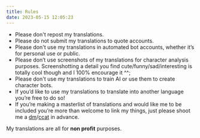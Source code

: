 ```yaml
---
title: Rules
date: 2023-05-15 12:05:23
---
```


- Please don't repost my translations.
- Please do not submit my translations to quote accounts.
- Please don't use my translations in automated bot accounts, whether it’s for personal use or public.
- Please don’t use screenshots of my translations for character analysis purposes. Screenshotting a detail you find cute/funny/sad/interesting is totally cool though and I 100% encourage it ^^;
- Please don't use my translations to train AI or use them to create character bots.
- If you’d like to use my translations to translate into another language you’re free to do so!
- If you’re making a masterlist of translations and would like me to be included you’re more than welcome to link my things, just please shoot me a [dm](https://twitter.com/azurecrystalz)/[ccat](https://curiouscat.live/azurecrystalz) in advance.

My translations are all for **non profit** purposes.